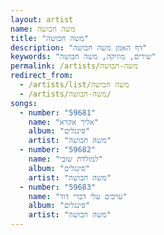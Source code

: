 ```yaml
---
layout: artist
name: משה חבושה
title: "משה חבושה"
description: "דף האמן משה חבושה"
keywords: "שירים, מוזיקה, משה חבושה"
permalink: /artists/משה-חבושה
redirect_from:
  - /artists/list/משה חבושה
  - /artists/משה-חבושה/
songs:
  - number: "59681"
    name: "אליך אקרא"
    album: "סינגלים"
    artist: "משה חבושה"
  - number: "59682"
    name: "למולדת שובי"
    album: "סינגלים"
    artist: "משה חבושה"
  - number: "59683"
    name: "ערבים עלי דברי דוד"
    album: "סינגלים"
    artist: "משה חבושה"
---
```

